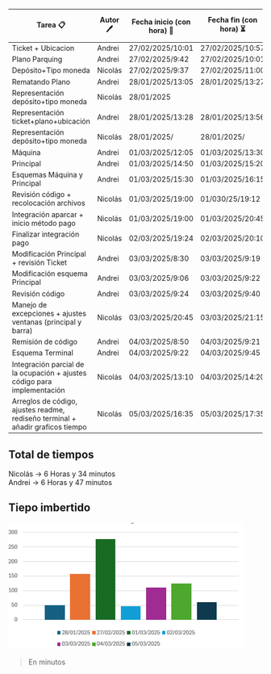 |Tarea 📋|Autor 🖊️|Fecha inicio (con hora) 📅|Fecha fin (con hora) ⏳|Tiempo transcurrido ⏱️(aprox)|
|-----|-----|-----------------------|--------------------|-------------------|
|Ticket + Ubicacion|Andrei|27/02/2025/10:01|27/02/2025/10:57|56m|
|Plano Parquing| Andrei| 27/02/2025/9:42|27/02/2025/10:01|19m|
|Depósito+Tipo moneda|Nicolás|27/02/2025/9:37|27/02/2025/11:00|1h23|
|Rematando Plano|Andrei|28/01/2025/13:05|28/01/2025/13:27|22min|
|Representación depósito+tipo moneda|Nicolás|28/01/2025||15m|
|Representación ticket+plano+ubicación|Andrei|28/01/2025/13:28|28/01/2025/13:56|28min|
|Representación depósito+tipo moneda|Nicolás|28/01/2025/|28/01/2025/|15m|
|Máquina|Andrei|01/03/2025/12:05|01/03/2025/13:30|1h25|
|Principal|Andrei|01/03/2025/14:50|01/03/2025/15:20|30min|
|Esquemas Máquina y Principal|Andrei|01/03/2025/15:30|01/03/2025/16:15|45min|
|Revisión código + recolocación archivos|Nicolás|01/03/2025/19:00|01/030/25/19:12|12m|
|Integración aparcar + inicio método pago|Nicolás|01/03/2025/19:00|01/03/2025/20:45|1h 45m|
|Finalizar integración pago|Nicolás|02/03/2025/19:24|02/03/2025/20:10|46m|
|Modificación Principal + revisión Ticket|Andrei|03/03/2025/8:30|03/03/2025/9:19|1h|
|Modificación esquema Principal|Andrei|03/03/2025/9:06|03/03/2025/9:22|12min|
|Revisión código|Andrei|03/03/2025/9:24|03/03/2025/9:40|16min|
|Manejo de excepciones + ajustes ventanas (principal y barra)|Nicolás|03/03/2025/20:45|03/03/2025/21:15|30m|
|Remisión de código|Andrei|04/03/2025/8:50|04/03/2025/9:21|31min|
|Esquema Terminal|Andrei|04/03/2025/9:22|04/03/2025/9:45|23min|
|Integración parcial de la ocupación + ajustes código para implementación |Nicolás|04/03/2025/13:10|04/03/2025/14:20|1h 20m|
|Arreglos de código, ajustes readme, rediseño terminal + añadir graficos tiempo| Nicolás|05/03/2025/16:35|05/03/2025/17:35|1h|



## Total de tiempos

Nicolás → 6 Horas y 34 minutos
<br>
Andrei → 6 Horas y 47 minutos

## Tiepo imbertido 

![Grafico](Anexos/GrafigoTiempoTotal.png)
>En minutos